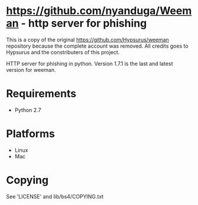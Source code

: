 # https://github.com/nyanduga/Weeman - http server for phishing

This is a copy of the original https://github.com/Hypsurus/weeman repository because the complete account was removed. All credits goes to Hypsurus and the constributers of this project.

HTTP server for phishing in python.
Version 1.7.1 is the last and latest version for weeman.

# Requirements

* Python 2.7

# Platforms

* Linux
* Mac

# Copying

See 'LICENSE' and lib/bs4/COPYING.txt

